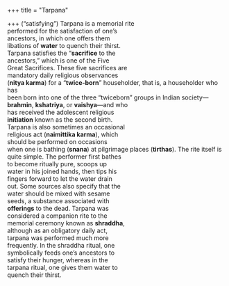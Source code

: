 +++
title = "Tarpana"

+++
(“satisfying”) Tarpana is a memorial rite  
performed for the satisfaction of one’s  
ancestors, in which one offers them  
libations of **water** to quench their thirst.  
Tarpana satisfies the “**sacrifice** to the  
ancestors,” which is one of the Five  
Great Sacrifices. These five sacrifices are  
mandatory daily religious observances  
(**nitya karma**) for a “**twice-born**” householder, that is, a householder who has  
been born into one of the three “twiceborn” groups in Indian society—**brahmin**, **kshatriya**, or **vaishya**—and who  
has received the adolescent religious  
**initiation** known as the second birth.  
Tarpana is also sometimes an occasional  
religious act (**naimittika karma**), which  
should be performed on occasions  
when one is bathing (**snana**) at pilgrimage places (**tirthas**). The rite itself is  
quite simple. The performer first bathes  
to become ritually pure, scoops up  
water in his joined hands, then tips his  
fingers forward to let the water drain  
out. Some sources also specify that the  
water should be mixed with sesame  
seeds, a substance associated with  
**offerings** to the dead. Tarpana was  
considered a companion rite to the  
memorial ceremony known as **shraddha**,  
although as an obligatory daily act,  
tarpana was performed much more  
frequently. In the shraddha ritual, one  
symbolically feeds one’s ancestors to  
satisfy their hunger, whereas in the  
tarpana ritual, one gives them water to  
quench their thirst.